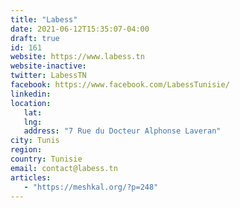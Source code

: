 ```yaml
---
title: "Labess"
date: 2021-06-12T15:35:07-04:00
draft: true
id: 161
website: https://www.labess.tn
website-inactive: 
twitter: LabessTN
facebook: https://www.facebook.com/LabessTunisie/
linkedin: 
location: 
   lat: 
   lng: 
   address: "7 Rue du Docteur Alphonse Laveran"
city: Tunis
region: 
country: Tunisie
email: contact@labess.tn
articles:
   - "https://meshkal.org/?p=248"
---
```



